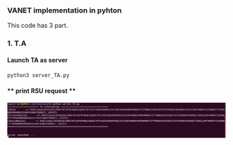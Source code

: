### VANET implementation in pyhton

This code has 3 part.

### 1. T.A 
#### Launch TA as server
```
python3 server_TA.py
```

#### ** print RSU request **
![status](assets/ta-status.png)
